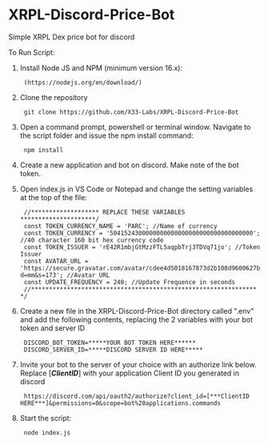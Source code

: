 # XRPL-Discord-Price-Bot
Simple XRPL Dex price bot for discord

To Run Script:

1. Install Node JS and NPM (minimum version 16.x):

        (https://nodejs.org/en/download/)
        
2. Clone the repository

        git clone https://github.com/X33-Labs/XRPL-Discord-Price-Bot
        
3. Open a command prompt, powershell or terminal window. Navigate to the script folder and issue the npm install command:

        npm install
        
4. Create a new application and bot on discord. Make note of the bot token.

5. Open index.js in VS Code or Notepad and change the setting variables at the top of the file:

        //******************* REPLACE THESE VARIABLES *********************/
        const TOKEN_CURRENCY_NAME = 'PARC'; //Name of currency
        const TOKEN_CURRENCY = '5041524300000000000000000000000000000000'; //40 character 160 bit hex currency code
        const TOKEN_ISSUER = 'rE42R1mbjGtMzzFTL5aqpbTrj3TDVq71jo'; //Token Issuer
        const AVATAR_URL = 'https://secure.gravatar.com/avatar/cdee4d5018167873d2b108d9600627b6?d=mm&s=173'; //Avatar URL
        const UPDATE_FREQUENCY = 240; //Update Frequence in seconds
        //*************************************************************** */

6. Create a new file in the XRPL-Discord-Price-Bot directory called ".env" and add the following contents, replacing the 2 variables with your bot token and server ID

        DISCORD_BOT_TOKEN=*****YOUR BOT TOKEN HERE******
        DISCORD_SERVER_ID=*****DISCORD SERVER ID HERE*****
        
7. Invite your bot to the server of your choice with an authorize link below. Replace [***ClientID***] with your application Client ID you generated in discord

        https://discord.com/api/oauth2/authorize?client_id=[***ClientID HERE***]&permissions=0&scope=bot%20applications.commands
        

8. Start the script:

        node index.js
